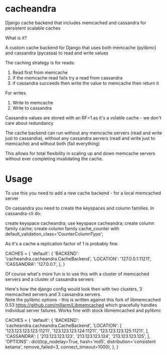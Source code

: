 cacheandra
==========

Django cache backend that includes memcached and cassandra for persistent scalable caches

What is it?

A custom cache backend for Django that uses both memcache (pylibmc) and cassandra (pycassa) to read and write values

The caching strategy is for reads:

1.  Read first from memcache
2.  if the memcache read fails try a read from cassandra
3.  if cassandra succeeds then write the value to memcache then return it

For writes

1.  Write to memcache
2.  Write to cassandra

Cassandra values are stored with an RF=1 as it's a volatile cache - we don't care about redundancy

The cache backend can run without any memcache servers (read and write just to cassandra), without any cassandra servers (read and write just to memcache) and without both (fail everything)

This allows for total flexibility in scaling up and down memcache servers without ever completing invalidating the cache.


Usage
=====

To use this you need to add a new cache backend - for a local memcached server

On cassandra you need to create the keyspaces and column families.   In cassandra-cli do:

create keyspace cacheandra;
use keyspace cacheandra;
create column family cache;
create column family cache_counter with default_validation_class='CounterColumnType';

As it's a cache a replication factor of 1 is probably fine.

CACHES = {
    'default': {
        'BACKEND': 'cacheandra.cacheandra.CacheBackend',
        'LOCATION': '127.0.0.1:11211',
        'CASSANDRA': '127.0.0.1',
        },
	}
	
Of course what's more fun is to use this with a cluster of memcached servers and a cluster of cassandra servers

Here's how the django config would look then with two clusters, 3 memcached servers and 3 cassandra servers.  
Note the pylibmc options - this is written against this fork of libmemcached 0.53  https://github.com/millarm/Libmemcached which gracefully handles individual server failures.
Works fine with stock libmemcached and pylibmc

CACHES = {
    'default': {
        'BACKEND': 'cacheandra.cacheandra.CacheBackend',
        'LOCATION': [
				'123.123.123.123:11211',
				'123.123.123.124:11211',
				'123.123.123.125:11211',
				],
        'CASSANDRA': [
				'213.123.123.123',
				'213.123.123.124',
				'213.123.123.125',
				],
        'OPTIONS' : dict(tcp_nodelay=True, hash='md5', distribution='consistent ketama', remove_failed=3, connect_timeout=1000),
        },
	}
